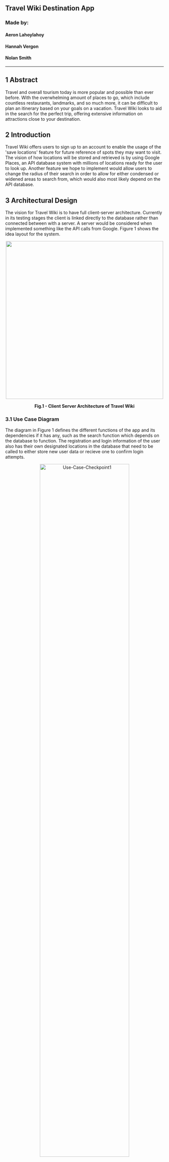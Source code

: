 ## Travel Wiki Destination App

### Made by:

#### Aeron Lahoylahoy

#### Hannah Vergon

#### Nolan Smith

___

## 1 Abstract

Travel and overall tourism today is more popular and possible than ever before. With the overwhelming amount of places to go, which include countless restaurants, landmarks, and so much more, it can be difficult to plan an itinerary based on your goals on a vacation. Travel Wiki looks to aid in the search for the perfect trip, offering extensive information on attractions close to your destination.

## 2 Introduction

Travel Wiki offers users to sign up to an account to enable the usage of the 'save locations' feature for future reference of spots they may want to visit. The vision of how locations will be stored and retrieved is by using Google Places, an API database system with millions of locations ready for the user to look up. Another feature we hope to implement would allow users to change the radius of their search in order to allow for either condensed or widened areas to search from, which would also most likely depend on the API database.

## 3 Architectural Design

The vision for Travel Wiki is to have full client-server architecture. Currently in its testing stages the client is linked directly to the database rather than connected between with a server. A server would be considered when implemented something like the API calls from Google. Figure 1 shows the idea layout for the system.

<p align="center">
  <img src="https://static.packt-cdn.com/products/9781785883149/graphics/B05065_04_01.jpg" width="500" />
  <figcaption align = "center"><b>Fig.1 - Client Server Architecture of Travel Wiki</b></figcaption>
</p>

### 3.1 Use Case Diagram

The diagram in Figure 1 defines the different functions of the app and its dependencies if it has any, such as the search function which depends on the database to function. The registration and login information of the user also has their own designated locations in the database that need to be called to either store new user data or recieve one to confirm login attempts.

<p align="center">
<img src="https://i.ibb.co/mzSGdqd/Use-Case-Checkpoint1.png" alt="Use-Case-Checkpoint1"
style="width:75%">
<figcaption align = "center"><b>Fig.2 - Use Case Diagram</b></figcaption>
</p>

### 3.2 Class Diagram

Figure 2 displays the class diagram, and how each class interacts with one another. The most common state for the app is Home where most of the other classes can be accessed from.

<p align="center">
<img src="https://i.ibb.co/WHtbqL4/Class-Diagram-Checkpoint1.png" alt="Class-Diagram-Checkpoint1"
style="width:65%">
<figcaption align = "center"><b>Fig.3 - Class Diagram</b></figcaption>
</p>

### 3.3 Sequence & Communication Diagram

Figure 3 shows the sequnce and communication diagrams for the app. It walks through the chronilogical order of the login/signup process, search process, initial home screen state, and how locations are saved to the user account.

<p align="center">
<img src="https://i.ibb.co/X7PPF10/Sequence-Diagram-Checkpoint1.png" alt="Sequence-Diagram-Checkpoint1" style="width:45%">
<img src="https://i.ibb.co/0jQz42y/Communication-Diagram.png"  width="700" />
<figcaption align = "center"><b>Fig.4 - (a) Sequence Diagram (b) Communication Diagram</b></figcaption>
</p>

## 4 User Guide/Implementation

### 4.1 Client Side

#### 4.1.1 Creation of Account and Login

Once the Travel Wiki application is installed and opened, the user will be promted to either sign in or create an account. For a first time user, an account will have to be made in order to access the app. Once an account is created, the user must input their username and password, then select login in order to gain access to the home page.

<p align="center">
  <img src="https://i.ibb.co/q7FFrv9/Signup-Page.png" width="400" />
  <img src="https://i.ibb.co/cFb3QVD/Login-Page.png" width="400" /> 
  <figcaption align = "center"><b>Fig.5 - (a) Signup Page (b) Login Page</b></figcaption>
</p>

#### 4.1.2 Home Page

Once one the home page, the user has multiple options to explore. Interacting with the search bar, a location can be input which will lead to the location's dedicated page. Another option is to select the menu button, where the users account information and saved locations can be found. There is also listed the option to sign out or return to the home page here. The sign out button will return the user to the login page while the home button is useful for when users are on a different page and are looking to return.

<p align="center">
  <img src="https://i.ibb.co/xX5PtkW/HomePage.png" width="400" />
  <img src="https://i.ibb.co/JtJvHZ3/Menu-Drawer.png"  width="400" />
  <figcaption align = "center"><b>Fig.6 - (a) Home Page (b) Home Page Menu Drawer</b></figcaption>
</p>

#### 4.1.3 Locations Page

When a user enters a location, the page generates with a picture of the location occupying the top third of the screen, and a list of five cities in that location in the bottom two thirds. Clicking on any of the five cities will route the user to that cities page, which lists the most known locations as well as a list of restaurants and attractions. Either the back button in the upper left can be used to return to the most previous page or the menu can be interacted with in the uppper right to return to whichever desired page.

<p align="center">
  <img src="https://i.ibb.co/g7mSPPV/Location-Page.png" width="400" />
  <img src="https://i.ibb.co/GMwTkG7/CityPage.png"  width="400" />
  <figcaption align = "center"><b>Fig.7 - (a) Location Page (b) City Page</b></figcaption>
</p>

## 5 Risk Analysis and Retrospective

One of the main issues we dealt with near the beginning of the project was our decision to use the Google Locations API to obtain more data for location searches. Soon after we realized the cost of time and money to implement the function would simply not be worth it, so we decided to scrap the idea and instead work with a database that instead had a few manual entries in order to test the app effectively and confirm it was operational. One risk we took that paid off was our decision to make the app account based. Users are able to login and save locations under their own account, which is a feature we're very proud of. Given more time, we believe the API could have been implemented successfully with the program we have now, in addition to being able to make the UI appear more fitting as in it's current state some pages appear bland.

## 6 Conclusion

In summary, the goal for the idea of Travel Wiki has been accomplished. It allows users to search locations and find destinations that will create enjoyable experiences in that city. Although the vision of using the Google API to fully harness an expansive database wasn't fully realized due to constraints, we believe our vision was met and improvements can be made so the app could become even higher quality.

## 7 Links

Demo Video: https://youtu.be/2ySG6NPgZXE<br />
JIRA: https://cis350travelapp.atlassian.net/jira/software/projects/SCRUM/boards/1